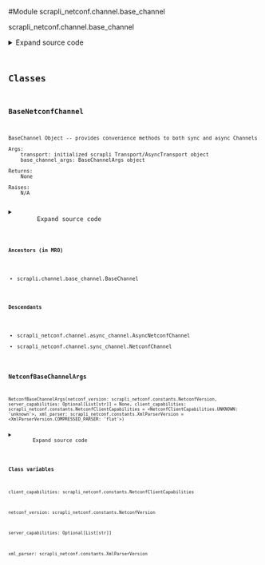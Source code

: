 <link rel="preload stylesheet" as="style" href="https://cdnjs.cloudflare.com/ajax/libs/10up-sanitize.css/11.0.1/sanitize.min.css" integrity="sha256-PK9q560IAAa6WVRRh76LtCaI8pjTJ2z11v0miyNNjrs=" crossorigin>
<link rel="preload stylesheet" as="style" href="https://cdnjs.cloudflare.com/ajax/libs/10up-sanitize.css/11.0.1/typography.min.css" integrity="sha256-7l/o7C8jubJiy74VsKTidCy1yBkRtiUGbVkYBylBqUg=" crossorigin>
<link rel="stylesheet preload" as="style" href="https://cdnjs.cloudflare.com/ajax/libs/highlight.js/10.1.1/styles/github.min.css" crossorigin>
<script defer src="https://cdnjs.cloudflare.com/ajax/libs/highlight.js/10.1.1/highlight.min.js" integrity="sha256-Uv3H6lx7dJmRfRvH8TH6kJD1TSK1aFcwgx+mdg3epi8=" crossorigin></script>
<script>window.addEventListener('DOMContentLoaded', () => hljs.initHighlighting())</script>















#Module scrapli_netconf.channel.base_channel

scrapli_netconf.channel.base_channel

<details class="source">
    <summary>
        <span>Expand source code</span>
    </summary>
    <pre>
        <code class="python">
"""scrapli_netconf.channel.base_channel"""
import re
from dataclasses import dataclass
from typing import List, Optional

from lxml import etree

from scrapli.channel.base_channel import BaseChannel
from scrapli_netconf.constants import NetconfClientCapabilities, NetconfVersion, XmlParserVersion
from scrapli_netconf.exceptions import CapabilityNotSupported, CouldNotExchangeCapabilities


@dataclass()
class NetconfBaseChannelArgs:
    netconf_version: NetconfVersion
    server_capabilities: Optional[List[str]] = None
    client_capabilities: NetconfClientCapabilities = NetconfClientCapabilities.UNKNOWN
    xml_parser: XmlParserVersion = XmlParserVersion.COMPRESSED_PARSER


class BaseNetconfChannel(BaseChannel):
    _netconf_base_channel_args: NetconfBaseChannelArgs

    def _process_capabilities_exchange(self, raw_server_capabilities: bytes) -> None:
        """
        Process received capabilities; return client capabilities

        Args:
            raw_server_capabilities: raw bytes containing server capabilities

        Returns:
            None

        Raises:
            CapabilityNotSupported: if user has provided a preferred netconf version but it is not
                available in servers offered capabilities

        """
        server_capabilities = self._parse_server_capabilities(
            raw_server_capabilities=raw_server_capabilities
        )
        self._netconf_base_channel_args.server_capabilities = server_capabilities

        if "urn:ietf:params:netconf:base:1.1" in server_capabilities:
            final_channel_version = NetconfVersion.VERSION_1_1
        else:
            final_channel_version = NetconfVersion.VERSION_1_0

        if self._netconf_base_channel_args.netconf_version != NetconfVersion.UNKNOWN:
            if self._netconf_base_channel_args.netconf_version == NetconfVersion.VERSION_1_0:
                if "urn:ietf:params:netconf:base:1.0" not in server_capabilities:
                    raise CapabilityNotSupported(
                        "user requested netconf version 1.0 but capability not offered"
                    )
                final_channel_version = NetconfVersion.VERSION_1_0
            elif self._netconf_base_channel_args.netconf_version == NetconfVersion.VERSION_1_1:
                if "urn:ietf:params:netconf:base:1.1" not in server_capabilities:
                    raise CapabilityNotSupported(
                        "user requested netconf version 1.1 but capability not offered"
                    )
                final_channel_version = NetconfVersion.VERSION_1_1

        if final_channel_version == NetconfVersion.VERSION_1_0:
            self._netconf_base_channel_args.netconf_version = NetconfVersion.VERSION_1_0
            self._base_channel_args.comms_prompt_pattern = "]]>]]>"
            self._netconf_base_channel_args.client_capabilities = (
                NetconfClientCapabilities.CAPABILITIES_1_0
            )
        else:
            self._netconf_base_channel_args.netconf_version = NetconfVersion.VERSION_1_1
            self._base_channel_args.comms_prompt_pattern = r"^##$"
            self._netconf_base_channel_args.client_capabilities = (
                NetconfClientCapabilities.CAPABILITIES_1_1
            )

    def _parse_server_capabilities(self, raw_server_capabilities: bytes) -> List[str]:
        """
        Parse netconf server capabilities

        Args:
            raw_server_capabilities: raw bytes containing server capabilities

        Returns:
            N/A  # noqa: DAR202

        Raises:
            CouldNotExchangeCapabilities: if server capabilities cannot be parsed

        """
        server_capabilities = []

        # matches hello with or without namespace
        filtered_raw_server_capabilities = re.search(
            pattern=rb"(<(\w+\:){0,1}hello.*<\/(\w+\:){0,1}hello>)",
            string=raw_server_capabilities,
            flags=re.I | re.S,
        )
        if filtered_raw_server_capabilities is None:
            msg = "failed to parse server capabilities"
            raise CouldNotExchangeCapabilities(msg)
        server_capabilities_xml = etree.fromstring(filtered_raw_server_capabilities.groups()[0])
        for elem in server_capabilities_xml.iter():
            if "capability" not in elem.tag:
                continue
            server_capabilities.append(elem.text.strip())
        self.logger.info(f"server capabilities received and parsed: {server_capabilities}")
        return server_capabilities

    def _process_output(self, buf: bytes, strip_prompt: bool) -> bytes:
        """
        Override scrapli _process_output as this is unnecessary for scrapli_netconf

        Args:
            buf: bytes output from the device
            strip_prompt: ignored in this base class; for LSP reasons for subclasses

        Returns:
            bytes: output of joined output lines optionally with prompt removed

        Raises:
            N/A

        """
        _ = strip_prompt
        return buf

    def _pre_send_client_capabilities(
        self, client_capabilities: NetconfClientCapabilities
    ) -> bytes:
        """
        Handle pre "_send_client_capabilities" tasks for consistency between sync/async versions

        Args:
            client_capabilities: string of client netconf capabilities to send to server

        Returns:
            bytes: bytes of client capabilities to send to the channel

        Raises:
            N/A

        """
        self.logger.info("sending client capabilities")
        bytes_client_capabilities: bytes = client_capabilities.value.encode().strip()
        self.logger.debug(f"attempting to send capabilities: {client_capabilities}")
        self.write(client_capabilities.value)
        return bytes_client_capabilities
        </code>
    </pre>
</details>




## Classes

### BaseNetconfChannel


```text
BaseChannel Object -- provides convenience methods to both sync and async Channels

Args:
    transport: initialized scrapli Transport/AsyncTransport object
    base_channel_args: BaseChannelArgs object

Returns:
    None

Raises:
    N/A
```

<details class="source">
    <summary>
        <span>Expand source code</span>
    </summary>
    <pre>
        <code class="python">
class BaseNetconfChannel(BaseChannel):
    _netconf_base_channel_args: NetconfBaseChannelArgs

    def _process_capabilities_exchange(self, raw_server_capabilities: bytes) -> None:
        """
        Process received capabilities; return client capabilities

        Args:
            raw_server_capabilities: raw bytes containing server capabilities

        Returns:
            None

        Raises:
            CapabilityNotSupported: if user has provided a preferred netconf version but it is not
                available in servers offered capabilities

        """
        server_capabilities = self._parse_server_capabilities(
            raw_server_capabilities=raw_server_capabilities
        )
        self._netconf_base_channel_args.server_capabilities = server_capabilities

        if "urn:ietf:params:netconf:base:1.1" in server_capabilities:
            final_channel_version = NetconfVersion.VERSION_1_1
        else:
            final_channel_version = NetconfVersion.VERSION_1_0

        if self._netconf_base_channel_args.netconf_version != NetconfVersion.UNKNOWN:
            if self._netconf_base_channel_args.netconf_version == NetconfVersion.VERSION_1_0:
                if "urn:ietf:params:netconf:base:1.0" not in server_capabilities:
                    raise CapabilityNotSupported(
                        "user requested netconf version 1.0 but capability not offered"
                    )
                final_channel_version = NetconfVersion.VERSION_1_0
            elif self._netconf_base_channel_args.netconf_version == NetconfVersion.VERSION_1_1:
                if "urn:ietf:params:netconf:base:1.1" not in server_capabilities:
                    raise CapabilityNotSupported(
                        "user requested netconf version 1.1 but capability not offered"
                    )
                final_channel_version = NetconfVersion.VERSION_1_1

        if final_channel_version == NetconfVersion.VERSION_1_0:
            self._netconf_base_channel_args.netconf_version = NetconfVersion.VERSION_1_0
            self._base_channel_args.comms_prompt_pattern = "]]>]]>"
            self._netconf_base_channel_args.client_capabilities = (
                NetconfClientCapabilities.CAPABILITIES_1_0
            )
        else:
            self._netconf_base_channel_args.netconf_version = NetconfVersion.VERSION_1_1
            self._base_channel_args.comms_prompt_pattern = r"^##$"
            self._netconf_base_channel_args.client_capabilities = (
                NetconfClientCapabilities.CAPABILITIES_1_1
            )

    def _parse_server_capabilities(self, raw_server_capabilities: bytes) -> List[str]:
        """
        Parse netconf server capabilities

        Args:
            raw_server_capabilities: raw bytes containing server capabilities

        Returns:
            N/A  # noqa: DAR202

        Raises:
            CouldNotExchangeCapabilities: if server capabilities cannot be parsed

        """
        server_capabilities = []

        # matches hello with or without namespace
        filtered_raw_server_capabilities = re.search(
            pattern=rb"(<(\w+\:){0,1}hello.*<\/(\w+\:){0,1}hello>)",
            string=raw_server_capabilities,
            flags=re.I | re.S,
        )
        if filtered_raw_server_capabilities is None:
            msg = "failed to parse server capabilities"
            raise CouldNotExchangeCapabilities(msg)
        server_capabilities_xml = etree.fromstring(filtered_raw_server_capabilities.groups()[0])
        for elem in server_capabilities_xml.iter():
            if "capability" not in elem.tag:
                continue
            server_capabilities.append(elem.text.strip())
        self.logger.info(f"server capabilities received and parsed: {server_capabilities}")
        return server_capabilities

    def _process_output(self, buf: bytes, strip_prompt: bool) -> bytes:
        """
        Override scrapli _process_output as this is unnecessary for scrapli_netconf

        Args:
            buf: bytes output from the device
            strip_prompt: ignored in this base class; for LSP reasons for subclasses

        Returns:
            bytes: output of joined output lines optionally with prompt removed

        Raises:
            N/A

        """
        _ = strip_prompt
        return buf

    def _pre_send_client_capabilities(
        self, client_capabilities: NetconfClientCapabilities
    ) -> bytes:
        """
        Handle pre "_send_client_capabilities" tasks for consistency between sync/async versions

        Args:
            client_capabilities: string of client netconf capabilities to send to server

        Returns:
            bytes: bytes of client capabilities to send to the channel

        Raises:
            N/A

        """
        self.logger.info("sending client capabilities")
        bytes_client_capabilities: bytes = client_capabilities.value.encode().strip()
        self.logger.debug(f"attempting to send capabilities: {client_capabilities}")
        self.write(client_capabilities.value)
        return bytes_client_capabilities
        </code>
    </pre>
</details>


#### Ancestors (in MRO)
- scrapli.channel.base_channel.BaseChannel
#### Descendants
- scrapli_netconf.channel.async_channel.AsyncNetconfChannel
- scrapli_netconf.channel.sync_channel.NetconfChannel



### NetconfBaseChannelArgs


```text
NetconfBaseChannelArgs(netconf_version: scrapli_netconf.constants.NetconfVersion, server_capabilities: Optional[List[str]] = None, client_capabilities: scrapli_netconf.constants.NetconfClientCapabilities = <NetconfClientCapabilities.UNKNOWN: 'unknown'>, xml_parser: scrapli_netconf.constants.XmlParserVersion = <XmlParserVersion.COMPRESSED_PARSER: 'flat'>)
```

<details class="source">
    <summary>
        <span>Expand source code</span>
    </summary>
    <pre>
        <code class="python">
@dataclass()
class NetconfBaseChannelArgs:
    netconf_version: NetconfVersion
    server_capabilities: Optional[List[str]] = None
    client_capabilities: NetconfClientCapabilities = NetconfClientCapabilities.UNKNOWN
    xml_parser: XmlParserVersion = XmlParserVersion.COMPRESSED_PARSER
        </code>
    </pre>
</details>


#### Class variables

    
`client_capabilities: scrapli_netconf.constants.NetconfClientCapabilities`




    
`netconf_version: scrapli_netconf.constants.NetconfVersion`




    
`server_capabilities: Optional[List[str]]`




    
`xml_parser: scrapli_netconf.constants.XmlParserVersion`